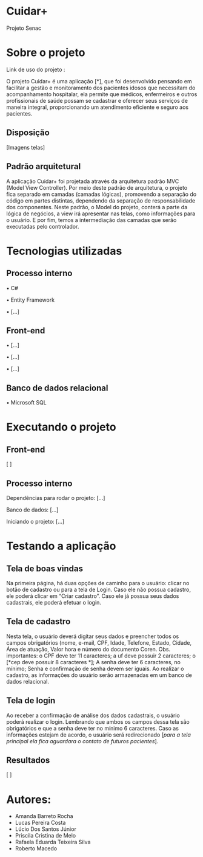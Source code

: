 # Cuidar+
Projeto Senac 

# Sobre o projeto 

Link de uso do projeto :

O projeto Cuidar+ é uma aplicação [*], que foi desenvolvido pensando em facilitar a gestão e monitoramento dos pacientes idosos que necessitam do acompanhamento hospitalar, ela permite que médicos, enfermeiros e outros profissionais de saúde possam se cadastrar e oferecer seus serviços de maneira integral, proporcionando um atendimento eficiente e seguro aos pacientes. 

## Disposição



[Imagens telas]



## Padrão arquitetural
A aplicação Cuidar+ foi projetada através da arquitetura padrão MVC (Model View Controller). Por meio deste padrão de arquitetura, o projeto fica separado em camadas (camadas lógicas), promovendo a separação do código em partes distintas, dependendo da separação de responsabilidade dos componentes.
Neste padrão, o Model do projeto, conterá a parte da lógica de negócios, a view irá apresentar nas telas, como informações para o usuário. E por fim, temos a intermediação das camadas que serão executadas pelo controlador.

# Tecnologias utilizadas
## Processo interno
•	C#

•	Entity Framework

•	[...]

## Front-end
•	[...]

•	[...]

•	[...]

## Banco de dados relacional
• Microsoft SQL
# Executando o projeto
## Front-end

[              ]

## Processo interno
Dependências para rodar o projeto: [...]

Banco de dados: [...]

Iniciando o projeto: [...]

# Testando a aplicação
## Tela de boas	 vindas
Na primeira página, há duas opções de caminho para o usuário: clicar no botão de cadastro ou para a tela de Login. Caso ele não possua cadastro, ele poderá clicar em “Criar cadastro”. Caso ele já possua seus dados cadastrais, ele poderá efetuar o login.
## Tela de cadastro
Nesta tela, o usuário deverá digitar seus dados e preencher todos os campos obrigatórios (nome, e-mail, CPF, Idade, Telefone, Estado, Cidade, Área de atuação, Valor hora e número do documento Coren.
Obs. importantes: o CPF deve ter 11 caracteres; a uf deve possuir 2 caracteres; o [*cep deve possuir 8 caracteres *]; A senha deve ter 6 caracteres, no mínimo; Senha e confirmação de senha devem ser iguais.
Ao realizar o cadastro, as informações do usuário serão armazenadas em um banco de dados relacional.  
## Tela de login
Ao receber a confirmação de análise dos dados cadastrais, o usuário poderá realizar o login. Lembrando que ambos os campos dessa tela são obrigatórios e que a senha deve ter no mínimo 6 caracteres.
Caso as informações estejam de acordo, o usuário será redirecionado [*para a tela principal ela fica aguardara o contato de futuros pacientes*].	
## Resultados
[              ]

# Autores:
- Amanda Barreto Rocha
- Lucas Pereira Costa
- Lúcio Dos Santos Júnior
- Priscila Cristina de Melo
- Rafaela Eduarda Teixeira Silva
- Roberto Macedo
